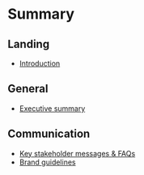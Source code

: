 # Summary

## Landing

* [Introduction](README.md)

## General

* [Executive summary](general/executive-summary.md)

## Communication

* [Key stakeholder messages & FAQs](communication/key-stakeholder-messages-and-faqs.md)
* [Brand guidelines](communication/brand-guidelines.md)

